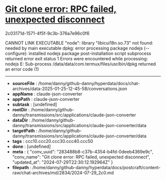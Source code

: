 # [Git clone error: RPC failed, unexpected disconnect](https://claude.ai/chat/283488b8-c37b-4354-b4fd-0deeb4369e9c)

2c03171d-1571-4f5f-9c3b-376a7e96c0f6

CANNOT LINK EXECUTABLE "node": library "libicui18n.so.73" not found: needed by main executable
dpkg: error processing package nodejs (--configure):
 installed nodejs package post-installation script subprocess returned error exit status 1
Errors were encountered while processing:
 nodejs
E: Sub-process /data/data/com.termux/files/usr/bin/dpkg returned an error code (1)

---

* **sourceFile** : /home/danny/github-danny/hyperdata/docs/chat-archives/data-2025-01-25-12-45-58/conversations.json
* **appName** : claude-json-converter
* **appPath** : claude-json-converter
* **subtask** : [undefined]
* **rootDir** : /home/danny/github-danny/transmissions/src/applications/claude-json-converter
* **dataDir** : /home/danny/github-danny/transmissions/src/applications/claude-json-converter/data
* **targetPath** : /home/danny/github-danny/transmissions/src/applications/claude-json-converter/data
* **tags** : ccc10.ccc20.ccc30.ccc40.ccc50
* **done** : [undefined]
* **meta** : {
  "conv_uuid": "283488b8-c37b-4354-b4fd-0deeb4369e9c",
  "conv_name": "Git clone error: RPC failed, unexpected disconnect",
  "updated_at": "2024-07-29T22:30:12.192964Z"
}
* **filepath** : /home/danny/github-danny/hyperdata/docs/postcraft/content-raw/chat-archives/md/2834/2024-07-29_2c0.md